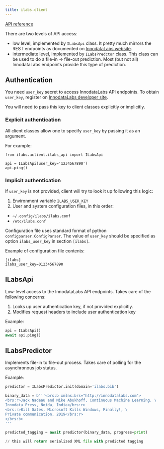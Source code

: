 ```yaml
---
title: ilabs.client
---
```

[API reference](api)

There are two levels of API access:

  * low level, implemented by `ILabsApi` class. It
    pretty much mirrors the REST endpoints as documented on [InnodataLabs
    website](http://developer.innodatalabs.com).
  * intermediate level, implemented by
    `ILabsPredctor` class. This class can
    be used to do a file-in => file-out prediction. Most (but not all)
    InnodataLabs endpoints provide this type of prediction.

## Authentication
You need `user_key` secret to access InnodataLabs API endpoints. To obtain
`user_key`, register on
[InnodataLabs developer site](https://developer.innodatalabs.com/login).

You will need to pass this key to client classes explicitly or implicitly.

### Explicit authentication
All client classes allow one to specify `user_key` by passing it as an argument.

For example:
```
from ilabs.aclient.ilabs_api import ILabsApi

api = ILabsApi(user_key='1234567890')
api.ping()
```

### Implicit authentication
If `user_key` is not provided, client will try to look it up following this
logic:

1. Environment variable `ILABS_USER_KEY`
2. User and system configuration files, in this order:
  * `~/.config/ilabs/ilabs.conf`
  * `/etc/ilabs.conf`

Configuration file uses standard format of python `configparser.ConfigParser`.
The value of `user_key` should be specified as option `ilabs_user_key` in
section `[ilabs]`.

Example of configuration file contents:
```
[ilabs]
ilabs_user_key=01234567890
```

## ILabsApi
Low-level access to the InnodataLabs API endpoints. Takes care of the
following concerns:

1. Looks up user authentication key, if not provided explicitly.
2. Modifies request headers to include user authentication key

Example:
```python
api = ILabsApi()
await api.ping()
```

## ILabsPredictor
Implements file-in to file-out process. Takes care of polling for the
asynchronous job status.

Example:
```python
predictor = ILabsPredictor.init(domain='ilabs.bib')

binary_data = b'''<brs:b xmlns:brs="http://innodatalabs.com">
<brs:r>Jack Nadeau and Mike Abukhoff, Continuous Machine Learning, \
Innodata Press, Noida, India</brs:r>
<brs:r>Bill Gates, Microsoft Kills Windows, Finally!, \
Private communication, 2019</brs:r>
</brs:b>
'''

predicted_tagging = await predictor(binary_data, progress=print)

// this will return serialized XML file with predicted tagging
```

